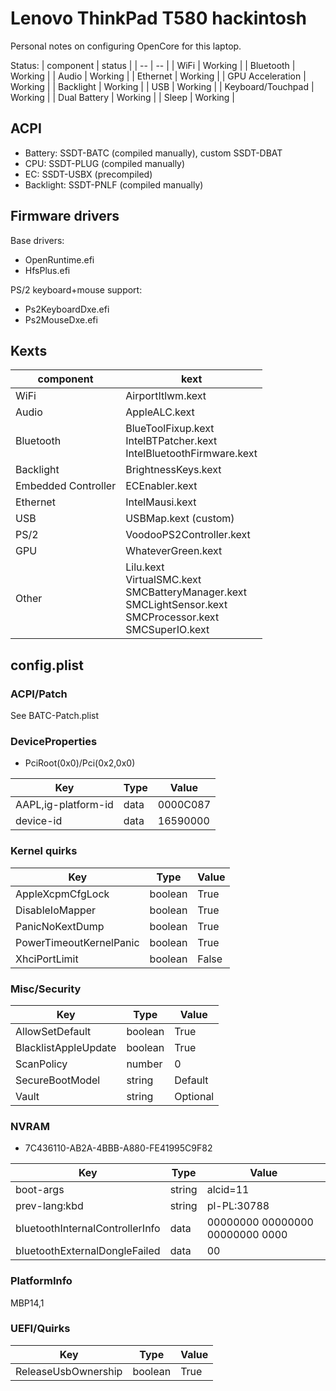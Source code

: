 # Lenovo ThinkPad T580 hackintosh
Personal notes on configuring OpenCore for this laptop.

Status:
| component | status |
| -- | -- |
| WiFi | Working |
| Bluetooth | Working |
| Audio | Working |
| Ethernet | Working |
| GPU Acceleration | Working |
| Backlight | Working |
| USB | Working |
| Keyboard/Touchpad | Working |
| Dual Battery | Working |
| Sleep | Working |

## ACPI
- Battery: SSDT-BATC (compiled manually), custom SSDT-DBAT
- CPU: SSDT-PLUG (compiled manually)
- EC: SSDT-USBX (precompiled)
- Backlight: SSDT-PNLF (compiled manually)

## Firmware drivers
Base drivers:
- OpenRuntime.efi
- HfsPlus.efi

PS/2 keyboard+mouse support:
- Ps2KeyboardDxe.efi
- Ps2MouseDxe.efi

## Kexts
| component | kext |
| -- | -- |
| WiFi | AirportItlwm.kext |
| Audio | AppleALC.kext |
| Bluetooth | BlueToolFixup.kext<br/>IntelBTPatcher.kext<br/>IntelBluetoothFirmware.kext |
| Backlight | BrightnessKeys.kext |
| Embedded Controller | ECEnabler.kext |
| Ethernet | IntelMausi.kext |
| USB | USBMap.kext (custom) |
| PS/2 | VoodooPS2Controller.kext |
| GPU | WhateverGreen.kext |
| Other | Lilu.kext<br/>VirtualSMC.kext<br/>SMCBatteryManager.kext<br/>SMCLightSensor.kext<br/>SMCProcessor.kext<br/>SMCSuperIO.kext |

## config.plist

### ACPI/Patch

See BATC-Patch.plist

### DeviceProperties
- PciRoot(0x0)/Pci(0x2,0x0)

| Key | Type | Value |
| --- | ---- | ----- |
| AAPL,ig-platform-id | data | 0000C087 |
| device-id | data | 16590000 |

### Kernel quirks

| Key | Type | Value |
| --- | ---- | ----- |
| AppleXcpmCfgLock | boolean | True |
| DisableIoMapper | boolean | True |
| PanicNoKextDump | boolean | True |
| PowerTimeoutKernelPanic | boolean | True |
| XhciPortLimit | boolean | False |

### Misc/Security

| Key | Type | Value |
| --- | ---- | ----- |
| AllowSetDefault | boolean | True |
| BlacklistAppleUpdate | boolean | True |
| ScanPolicy | number | 0 |
| SecureBootModel | string | Default |
| Vault | string | Optional |

### NVRAM
- 7C436110-AB2A-4BBB-A880-FE41995C9F82

| Key | Type | Value |
| --- | ---- | ----- |
| boot-args | string | alcid=11 |
| prev-lang:kbd | string | pl-PL:30788 |
| bluetoothInternalControllerInfo | data | 00000000 00000000 00000000 0000 |
| bluetoothExternalDongleFailed | data | 00 |

### PlatformInfo
MBP14,1

### UEFI/Quirks

| Key | Type | Value |
| --- | ---- | ----- |
| ReleaseUsbOwnership | boolean | True |